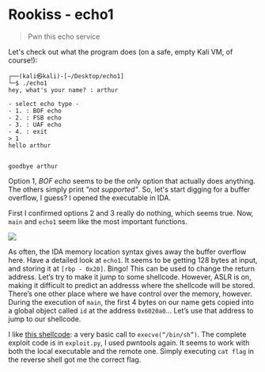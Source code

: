 ﻿# Rookiss - echo1

> Pwn this echo service

Let's check out what the program does (on a safe, empty Kali VM, of course!):

 ```
┌──(kali㉿kali)-[~/Desktop/echo1]
└─$ ./echo1 
hey, what's your name? : arthur

- select echo type -
- 1. : BOF echo
- 2. : FSB echo
- 3. : UAF echo
- 4. : exit
> 1
hello arthur


goodbye arthur
```

Option 1, *BOF echo* seems to be the only option that actually does anything. The others simply print *"not supported"*. So, let's start digging for a buffer overflow, I guess? I opened the executable in IDA.

First I confirmed options 2 and 3 really do nothing, which seems true. Now, `main` and `echo1` seem like the most important functions.

![](https://imgur.com/XsetGEH.png)

As often, the IDA memory location syntax gives away the buffer overflow here. Have a detailed look at `echo1`. It seems to be getting 128 bytes at input, and storing it at `[rbp - 0x20]`. Bingo! This can be used to change the return address. Let’s try to make it jump to some shellcode. However, ASLR is on, making it difficult to predict an addresss where the shellcode will be stored. There’s one other place where we have control over the memory, however. During the execution of `main`, the first 4 bytes on our name gets copied into a global object called `id` at the address `0x6020a0`... Let’s use that address to jump to our shellcode.

I like [this shellcode](http://shell-storm.org/shellcode/files/shellcode-603.html): a very basic call to `execve(“/bin/sh”)`. The complete exploit code is in `exploit.py`, I used pwntools again. It seems to work with both the local executable and the remote one. Simply executing `cat flag` in the reverse shell got me the correct flag.
